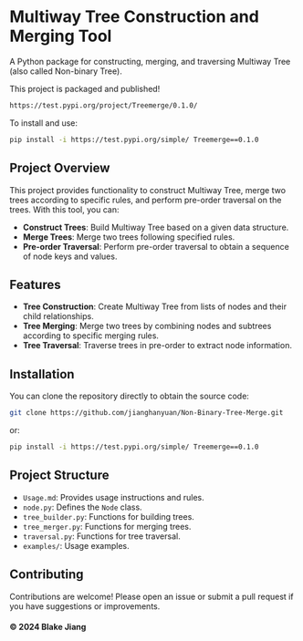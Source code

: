 # Multiway Tree Construction and Merging Tool

A Python package for constructing, merging, and traversing Multiway Tree (also called Non-binary Tree).

This project is packaged and published!
```bash
https://test.pypi.org/project/Treemerge/0.1.0/
```
To install and use:
```bash
pip install -i https://test.pypi.org/simple/ Treemerge==0.1.0
```

## Project Overview

This project provides functionality to construct Multiway Tree, merge two trees according to specific rules, and perform pre-order traversal on the trees. With this tool, you can:

- **Construct Trees**: Build Multiway Tree based on a given data structure.
- **Merge Trees**: Merge two trees following specified rules.
- **Pre-order Traversal**: Perform pre-order traversal to obtain a sequence of node keys and values.

## Features

- **Tree Construction**: Create Multiway Tree from lists of nodes and their child relationships.
- **Tree Merging**: Merge two trees by combining nodes and subtrees according to specific merging rules.
- **Tree Traversal**: Traverse trees in pre-order to extract node information.

## Installation

You can clone the repository directly to obtain the source code:

```bash
git clone https://github.com/jianghanyuan/Non-Binary-Tree-Merge.git
```
or:
```bash
pip install -i https://test.pypi.org/simple/ Treemerge==0.1.0
```

## Project Structure

- `Usage.md`: Provides usage instructions and rules.
- `node.py`: Defines the `Node` class.
- `tree_builder.py`: Functions for building trees.
- `tree_merger.py`: Functions for merging trees.
- `traversal.py`: Functions for tree traversal.
- `examples/`: Usage examples.

## Contributing
Contributions are welcome! Please open an issue or submit a pull request if you have suggestions or improvements.

#### © 2024 Blake Jiang




